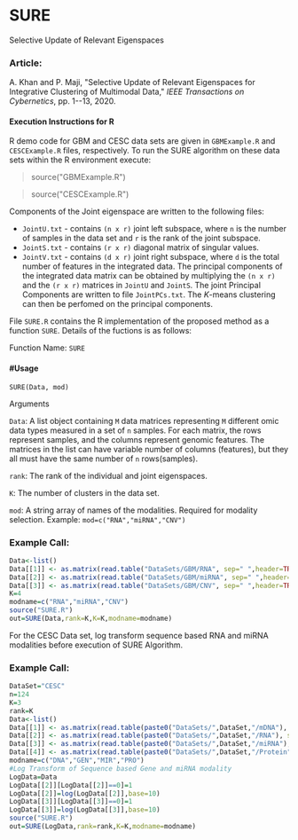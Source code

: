 # SURE
Selective Update of Relevant Eigenspaces

### Article:
A. Khan and P. Maji, "Selective Update of Relevant Eigenspaces for Integrative Clustering of Multimodal Data," *IEEE Transactions on Cybernetics*, pp. 1--13, 2020. 

#### Execution Instructions for R
R demo code for GBM and CESC data sets are given in `GBMExample.R` and `CESCExample.R` files, respectively. To run the SURE algorithm on these data sets within the R environment execute:
>source("GBMExample.R")

>source("CESCExample.R")

Components of the Joint eigenspace are written to the following files:
- ``JointU.txt`` - contains ``(n x r)`` joint left subspace, where ``n`` is the number of samples in the data set and ``r`` is  the rank of the joint subspace.
- ``JointS.txt`` - contains ``(r x r)`` diagonal matrix of singular values.
- ``JointV.txt`` - contains ``(d x r)`` joint right subspace, where ``d`` is the total number of features in the integrated data.
 The principal components of the integrated data matrix can be obtained by multiplying the ``(n x r)`` and the ``(r x r)`` matrices in ``JointU`` and ``JointS``. The joint Principal Components are written to file ``JointPCs.txt``.
The *K*-means clustering can then be perfomed on the principal components.

File ``SURE.R`` contains the R implementation of the proposed method as a function ``SURE``. Details of the fuctions is as follows:

Function Name: ``SURE``

#### #Usage
``SURE(Data, mod)``


Arguments

``Data``:  A list object containing ``M`` data matrices representing ``M`` different omic data types measured in a set of ``n`` samples. For each matrix, the rows represent samples, and the columns represent genomic features. The matrices in the list can have variable number of columns (features), but they all must have the same number of ``n`` rows(samples).

``rank``: The rank of the individual and joint eigenspaces.

``K``: The number of clusters in the data set.

``mod``: A string array of names of the modalities. Required for modality selection. Example: ``mod=c("RNA","miRNA","CNV")``

### Example Call:

```r
Data<-list()
Data[[1]] <- as.matrix(read.table("DataSets/GBM/RNA", sep=" ",header=TRUE,row.names=1))
Data[[2]] <- as.matrix(read.table("DataSets/GBM/miRNA", sep=" ",header=TRUE,row.names=1))
Data[[3]] <- as.matrix(read.table("DataSets/GBM/CNV", sep=" ",header=TRUE,row.names=1))
K=4
modname=c("RNA","miRNA","CNV")
source("SURE.R")
out=SURE(Data,rank=K,K=K,modname=modname)
```

For the CESC Data set, log transform sequence based RNA and miRNA modalities before execution of SURE Algorithm.

### Example Call:

```r
DataSet="CESC"
n=124
K=3
rank=K
Data<-list()
Data[[1]] <- as.matrix(read.table(paste0("DataSets/",DataSet,"/mDNA"), sep=" ",header=TRUE,row.names=1))
Data[[2]] <- as.matrix(read.table(paste0("DataSets/",DataSet,"/RNA"), sep=" ",header=TRUE,row.names=1))
Data[[3]] <- as.matrix(read.table(paste0("DataSets/",DataSet,"/miRNA"), sep=" ",header=TRUE,row.names=1))
Data[[4]] <- as.matrix(read.table(paste0("DataSets/",DataSet,"/Protein"), sep=" ",header=TRUE,row.names=1))
modname=c("DNA","GEN","MIR","PRO")
#Log Transform of Sequence based Gene and miRNA modality
LogData=Data
LogData[[2]][LogData[[2]]==0]=1
LogData[[2]]=log(LogData[[2]],base=10)
LogData[[3]][LogData[[3]]==0]=1
LogData[[3]]=log(LogData[[3]],base=10)
source("SURE.R")
out=SURE(LogData,rank=rank,K=K,modname=modname)
```
